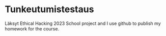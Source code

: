 # Tunkeutumistestaus
Läksyt Ethical Hacking 2023
School project and I use github to publish my homework for the course.
